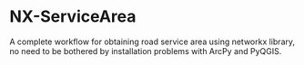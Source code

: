 # NX-ServiceArea
A complete workflow for obtaining road service area using networkx library, no need to be bothered by installation problems with ArcPy and PyQGIS.

